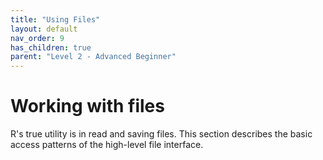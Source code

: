 ```yaml
---
title: "Using Files"
layout: default
nav_order: 9
has_children: true
parent: "Level 2 - Advanced Beginner"
---
```


# Working with files

R's true utility is in read and saving files. This section describes the basic access patterns of the high-level file interface. 
